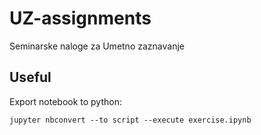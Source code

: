 # UZ-assignments
Seminarske naloge za Umetno zaznavanje

## Useful

Export notebook to python:

```
jupyter nbconvert --to script --execute exercise.ipynb
```
